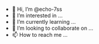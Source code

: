 - 👋 Hi, I’m @echo-7ss
- 👀 I’m interested in ...
- 🌱 I’m currently learning ...
- 💞️ I’m looking to collaborate on ...
- 📫 How to reach me ...

<!---
echo-7ss/echo-7ss is a ✨ special ✨ repository because its `README.md` (this file) appears on your GitHub profile.
You can click the Preview link to take a look at your changes.
--->

